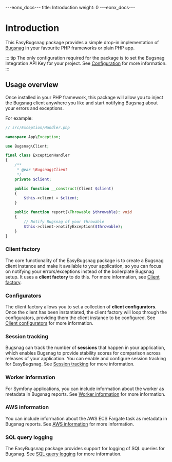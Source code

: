 ---eonx_docs---
title: Introduction
weight: 0
---eonx_docs---

# Introduction

This EasyBugsnag package provides a simple drop-in implementation of [Bugsnag][1] in your favourite PHP frameworks or
plain PHP app.

::: tip
The only configuration required for the package is to set the Bugsnag Integration API Key for your project. See
[Configuration](config.md) for more information.
:::

## Usage overview

Once installed in your PHP framework, this package will allow you to inject the Bugsnag client anywhere you like and
start notifying Bugsnag about your errors and exceptions.

For example:

```php
// src/Exception/Handler.php

namespace App\Exception;

use Bugsnag\Client;

final class ExceptionHandler
{
    /**
     * @var \Bugsnag\Client
     */
    private $client;

    public function __construct(Client $client)
    {
        $this->client = $client;
    }

    public function report(\Throwable $throwable): void
    {
        // Notify Bugsnag of your throwable
        $this->client->notifyException($throwable);
    }
}
```

### Client factory

The core functionality of the EasyBugsnag package is to create a Bugsnag client instance and make it available to your
application, so you can focus on notifying your errors/exceptions instead of the boilerplate Bugsnag setup. It uses a
**client factory** to do this. For more information, see [Client factory](client-factory.md).

### Configurators

The client factory allows you to set a collection of **client configurators**. Once the client has been instantiated,
the client factory will loop through the configurators, providing them the client instance to be configured. See
[Client configurators](configurators.md) for more information.

### Session tracking

Bugsnag can track the number of **sessions** that happen in your application, which enables Bugsnag to provide stability
scores for comparison across releases of your application. You can enable and configure session tracking for
EasyBugsnag. See [Session tracking](session-tracking.md) for more information.

### Worker information

For Symfony applications, you can include information about the worker as metadata in Bugsnag reports. See
[Worker information](worker-info.md) for more information.

### AWS information

You can include information about the AWS ECS Fargate task as metadata in Bugsnag reports. See
[AWS information](aws.md) for more information.

### SQL query logging

The EasyBugsnag package provides support for logging of SQL queries for Bugsnag. See [SQL query logging](sql-logging.md)
for more information.

[1]: https://docs.bugsnag.com/platforms/php/other/
